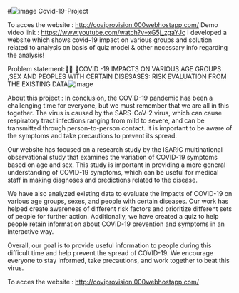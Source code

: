 #![image](https://user-images.githubusercontent.com/126934403/222883431-28685cb0-3d0f-48ee-8791-0c3aab447db1.png)
 Covid-19-Project


 To acces the website : http://coviprovision.000webhostapp.com/
 Demo video link : https://www.youtube.com/watch?v=xG5j_zgaYJc
I developed a website which shows covid-19 impact on various groups and solution related to analysis on basis of quiz model &amp; other necessary info regarding the analysis!

Problem statement: COVID -19 IMPACTS ON VARIOUS AGE GROUPS ,SEX AND PEOPLES WITH CERTAIN DISESASES: RISK EVALUATION FROM THE EXISTING DATA![image](https://user-images.githubusercontent.com/126934403/222882616-089beb93-1b59-4e51-93d0-b3d727af7d9d.png)

About this project : 
In conclusion, the COVID-19 pandemic has been a challenging time for everyone, but we must remember that we are all in this together. The virus is caused by the SARS-CoV-2 virus, which can cause respiratory tract infections ranging from mild to severe, and can be transmitted through person-to-person contact. It is important to be aware of the symptoms and take precautions to prevent its spread.

Our website has focused on a research study by the ISARIC multinational observational study that examines the variation of COVID-19 symptoms based on age and sex. This study is important in providing a more general understanding of COVID-19 symptoms, which can be useful for medical staff in making diagnoses and predictions related to the disease.

We have also analyzed existing data to evaluate the impacts of COVID-19 on various age groups, sexes, and people with certain diseases. Our work has helped create awareness of different risk factors and prioritize different sets of people for further action. Additionally, we have created a quiz to help people retain information about COVID-19 prevention and symptoms in an interactive way.

Overall, our goal is to provide useful information to people during this difficult time and help prevent the spread of COVID-19. We encourage everyone to stay informed, take precautions, and work together to beat this virus.


 
 
 To acces the website : http://coviprovision.000webhostapp.com/
